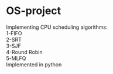 # OS-project
Implementing CPU scheduling algorithms:  
1-FIFO  
2-SRT  
3-SJF  
4-Round Robin  
5-MLFQ  
Implemented in python


